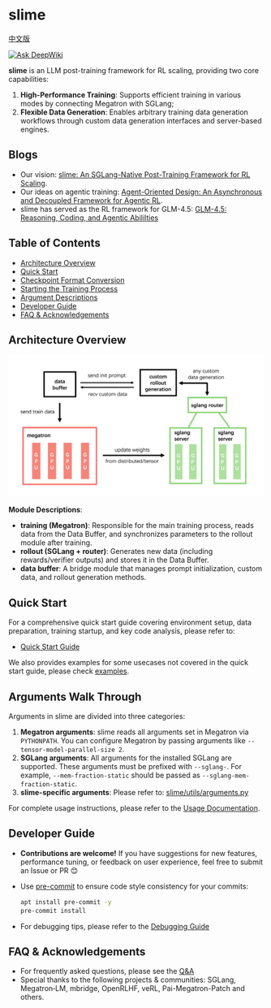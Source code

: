 # slime

[中文版](./README_zh.md)

[![Ask DeepWiki](https://deepwiki.com/badge.svg)](https://deepwiki.com/THUDM/slime)

**slime** is an LLM post-training framework for RL scaling, providing two core capabilities:

1.  **High-Performance Training**: Supports efficient training in various modes by connecting Megatron with SGLang;
2.  **Flexible Data Generation**: Enables arbitrary training data generation workflows through custom data generation interfaces and server-based engines.

## Blogs

- Our vision: [slime: An SGLang-Native Post-Training Framework for RL Scaling](https://lmsys.org/blog/2025-07-09-slime/).
- Our ideas on agentic training: [Agent-Oriented Design: An Asynchronous and Decoupled Framework for Agentic RL](https://www.notion.so/Agent-Oriented-Design-An-Asynchronous-and-Decoupled-Framework-for-Agentic-RL-2278e692d081802cbdd5d37cef76a547).
- slime has served as the RL framework for GLM-4.5: [GLM-4.5: Reasoning, Coding, and Agentic Abililties](https://z.ai/blog/glm-4.5)

## Table of Contents

  - [Architecture Overview](#architecture-overview)
  - [Quick Start](#quick-start)
  - [Checkpoint Format Conversion](#checkpoint-format-conversion)
  - [Starting the Training Process](#starting-the-training-process)
  - [Argument Descriptions](#argument-descriptions)
  - [Developer Guide](#developer-guide)
  - [FAQ & Acknowledgements](#faq--acknowledgements)

## Architecture Overview

![arch](./imgs/arch.png)

**Module Descriptions**:

  - **training (Megatron)**: Responsible for the main training process, reads data from the Data Buffer, and synchronizes parameters to the rollout module after training.
  - **rollout (SGLang + router)**: Generates new data (including rewards/verifier outputs) and stores it in the Data Buffer.
  - **data buffer**: A bridge module that manages prompt initialization, custom data, and rollout generation methods.

## Quick Start

For a comprehensive quick start guide covering environment setup, data preparation, training startup, and key code analysis, please refer to:
- [Quick Start Guide](./docs/en/quick_start.md)

We also provides examples for some usecases not covered in the quick start guide, please check [examples](examples/).

## Arguments Walk Through

Arguments in slime are divided into three categories:

1.  **Megatron arguments**: slime reads all arguments set in Megatron via `PYTHONPATH`. You can configure Megatron by passing arguments like `--tensor-model-parallel-size 2`.
2.  **SGLang arguments**: All arguments for the installed SGLang are supported. These arguments must be prefixed with `--sglang-`. For example, `--mem-fraction-static` should be passed as `--sglang-mem-fraction-static`.
3.  **slime-specific arguments**: Please refer to: [slime/utils/arguments.py](slime/utils/arguments.py)

For complete usage instructions, please refer to the [Usage Documentation](docs/en/usage.md).

## Developer Guide

  - **Contributions are welcome\!** If you have suggestions for new features, performance tuning, or feedback on user experience, feel free to submit an Issue or PR 😊

  - Use [pre-commit](https://pre-commit.com/) to ensure code style consistency for your commits:

    ```bash
    apt install pre-commit -y
    pre-commit install
    ```

  - For debugging tips, please refer to the [Debugging Guide](docs/en/debug.md)

## FAQ & Acknowledgements

  - For frequently asked questions, please see the [Q\&A](docs/en/qa.md)
  - Special thanks to the following projects & communities: SGLang, Megatron‑LM, mbridge, OpenRLHF, veRL, Pai-Megatron-Patch and others.
